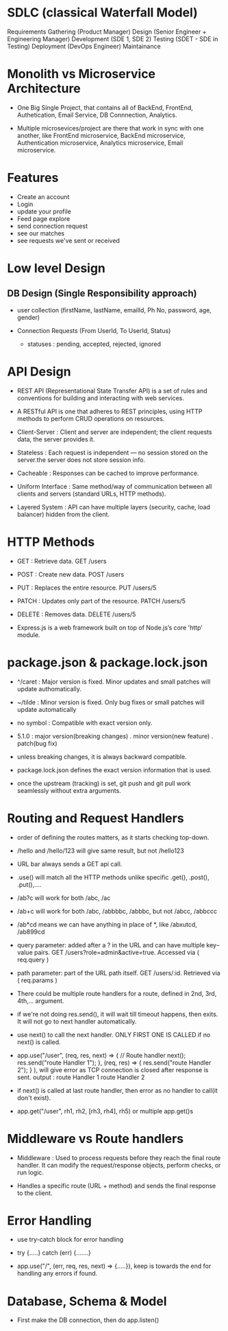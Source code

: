# SDLC (classical Waterfall Model)

Requirements Gathering (Product Manager)
    Design (Senior Engineer + Engineering Manager)
        Development (SDE 1, SDE 2)
            Testing (SDET - SDE in Testing)
                Deployment (DevOps Engineer)
                    Maintainance

# Monolith vs Microservice Architecture
- One Big Single Project, that contains all of BackEnd, FrontEnd, Authetication, Email Service, DB Connnection, Analytics.

- Multiple microsevices/project are there that work in sync with one another, like FrontEnd microservice, BackEnd microservice, Authentication microservice, Analytics microservice, Email microservice.

# Features
- Create an account
- Login
- update your profile
- Feed page explore
- send connection request
- see our matches
- see requests we've sent or received

# Low level Design

## DB Design (Single Responsibility approach)
- user collection (firstName, lastName, emailId, Ph No, password, age, gender)

- Connection Requests (From UserId, To UserId, Status)
  - statuses : pending, accepted, rejected, ignored

# API Design
- REST API (Representational State Transfer API) is a set of rules and conventions for building and interacting with web services.
- A RESTful API is one that adheres to REST principles, using HTTP methods to perform CRUD operations on resources.

- Client-Server : Client and server are independent; the client requests data, the server provides it.
- Stateless : Each request is independent — no session stored on the server.the server does not store session info.
- Cacheable : Responses can be cached to improve performance.
- Uniform Interface : Same method/way of communication between all clients and servers (standard URLs, HTTP methods).
- Layered System : API can have multiple layers (security, cache, load balancer) hidden from the client.

# HTTP Methods 
- GET : Retrieve data.  GET /users
- POST : Create new data.  POST /users 
- PUT : Replaces the entire resource.  PUT /users/5
- PATCH	: Updates only part of the resource.  PATCH /users/5
- DELETE : Removes data.  DELETE /users/5

- Express.js is a web framework built on top of Node.js’s core 'http' module.

# package.json & package.lock.json
- ^/caret : Major version is fixed. Minor updates and small patches will update authomatically.
- ~/tilde : Minor version is fixed. Only bug fixes or small patches will update automatically
- no symbol : Compatible with exact version only.

- 5.1.0 : major version(breaking changes) . minor version(new feature) . patch(bug fix)
- unless breaking changes, it is always backward compatible.

- package.lock.json defines the exact version information that is used.

- once the upstream (tracking) is set, git push and git pull work seamlessly without extra arguments.

# Routing and Request Handlers

- order of defining the routes matters, as it starts checking top-down.
- /hello and /hello/123 will give same result, but not /hello123
- URL bar always sends a GET api call.
- .use() will match all the HTTP methods unlike specific .get(), .post(), .put(),....

- /ab?c will work for both /abc, /ac
- /ab+c will work for both /abc, /abbbbc, /abbbc, but not /abcc, /abbccc
- /ab*cd means we can have anything in place of *, like /abxutcd, /ab899cd

- query parameter: added after a ? in the URL and can have multiple key–value pairs. GET /users?role=admin&active=true. Accessed via ( req.query )

- path parameter: part of the URL path itself. GET /users/:id. Retrieved via ( req.params )

- There could be multiple route handlers for a route, defined in 2nd, 3rd, 4th,... argument. 
- if we're not doing res.send(), it will wait till timeout happens, then exits. It will not go to next handler automatically. 
- use next() to call the next handler. ONLY FIRST ONE IS CALLED if no next() is called.

- app.use("/user", (req, res, next) => {
    // Route handler
    next();
    res.send("route Handler 1");
}, 
(req, res) => {
    res.send("route Handler 2");
}
),
will give error as TCP connection is closed after response is sent. output : route Handler 1   route Handler 2

 - if next() is called at last route handler, then error as no handler to call(it don't exist).

 - app.get("/user", rh1, rh2, [rh3, rh4], rh5) or multiple app.get()s

# Middleware vs Route handlers
- Middleware : Used to process requests before they reach the final route handler. It can modify the request/response objects, perform checks, or run logic.

- Handles a specific route (URL + method) and sends the final response to the client.

# Error Handling

- use try-catch block for error handling
- try {.....} catch (err) {.......}

- app.use("/", (err, req, res, next) => {.....}), keep is towards the end for handling any errors if found.

# Database, Schema & Model

- First make the DB connection, then do app.listen()

